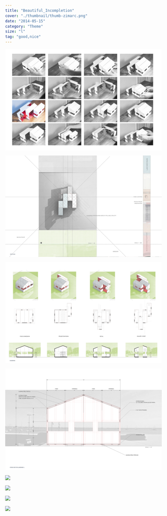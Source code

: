 ```yaml
---
title: "Beautiful_Incompletion"
cover: "./thumbnail/thumb-zimarc.png"
date: "2014-05-15"
category: "Theme"
size: "l"
tag: "good,nice"
---
```


*![](./img/ZIMARC_Beautiful-Incompletion-10.jpg)*

![](./img/ZIMARC_Beautiful-Incompletion-3.jpg)

![](./img/ZIMARC_Beautiful-Incompletion-4.jpg)

![](./img/ZIMARC_Beautiful-Incompletion-5.jpg)

![](./img/ZIMARC_Beautiful-Incompletion-6.jpg)

![](./img/ZIMARC_Beautiful-Incompletion-7.jpg)

![](./img/ZIMARC_Beautiful-Incompletion-8.jpg)

![](./img/ZIMARC_Beautiful-Incompletion-9.jpg)



